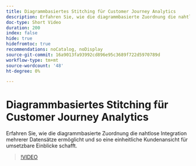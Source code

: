 ```yaml
---
title: Diagrammbasiertes Stitching für Customer Journey Analytics
description: Erfahren Sie, wie die diagrammbasierte Zuordnung die nahtlose Integration mehrerer Datensätze ermöglicht und so eine einheitliche Kundenansicht für umsetzbare Einblicke schafft.
doc-type: Short Video
duration: 200
index: false
hide: true
hidefromtoc: true
recommendations: noCatalog, noDisplay
source-git-commit: 16a9013fa93992cd896e95c3689f722d5970789d
workflow-type: tm+mt
source-wordcount: '48'
ht-degree: 0%

---
```



# Diagrammbasiertes Stitching für Customer Journey Analytics

Erfahren Sie, wie die diagrammbasierte Zuordnung die nahtlose Integration mehrerer Datensätze ermöglicht und so eine einheitliche Kundenansicht für umsetzbare Einblicke schafft.

<!-- 62_S112_3442459_199_graphbased-stitching-for-customer-journey-analytics -->
>[!VIDEO](https://video.tv.adobe.com/v/3458317/?learn=on&enablevpops=true)

